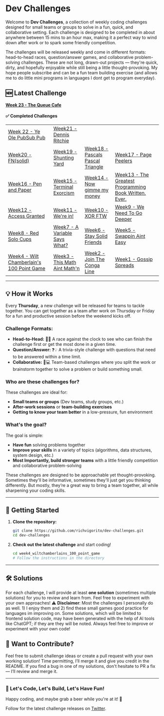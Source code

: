 # Dev Challenges

Welcome to **Dev Challenges**, a collection of weekly coding challenges designed for small teams or groups to solve in a fun, quick, and collaborative setting. Each challenge is designed to be completed in about anywhere between 15 mins to an hour max, making it a perfect way to wind down after work or to spark some friendly competition. 

The challenges will be released weekly and come in different formats: head-to-head races, question/answer games, and collaborative problem-solving challenges. These are not long, drawn-out projects — they're quick, dirty, and hopefully enjoyable while still being a little thought-provoking. My hope people subscribe and can be a fun team building exercise (and allows me to do little mini programs in languages I dont get to program everyday). 

## 🆕 Latest Challenge

**[Week 23 - The Queue Cafe](challenges/week23_cafe_queue)**

#### ✅ Completed Challenges

| | | | |
|---|---|---|---|
| [Week 22 - Ye Ole PubSub Pub](challenges/week22_the_ole_pubsub_pub) | [Week21 - Dennis Ritchie](challenges/week21_dennis_ritchie) | | |
| [Week20 - FN(solid)](challenges/week20_fn_solid) | [Week19 - Shunting Yard](challenges/week19_shunting_yard_algo) | [Week18 - Pascals Pascal Triangle](challenges/week18_pascals_pascal_triangle) | [Week17 - Page Peelers](challenges/week17_page_peelers) |
| [Week16 - Pen and Paper](challenges/week16_pen_and_paper) | [Week15 - Terminal Exorcism](challenges/week15_terminal_exorcism) | [Week14 - Now gimme my money](challenges/week14_now_gimme_my_money) | [Week13 - The Greatest Programming Book Written. Ever.](challenges/week13_greatest_programming_book_ever_written) |
| [Week12 - Access Granted](challenges/week12_access_granted) | [Week11 - We're in!](challenges/week11_we_are_in) | [Week10 - XOR FTW](challenges/week10_xor_ftw) | [Week9 - We Need To Go Deeper](challenges/week9_inception) |
| [Week8 - Red Solo Cups](challenges/week8_red_solo_cups) | [Week7 - A Variable Says What?](challenges/week7_a_variable_says_what) | [Week6 - Stay Solid Friends](challenges/week6_stay_solid_friends) | [Week5 - Swappin Aint Easy](challenges/week5_swappin_aint_easy) |
| [Week4 - Wilt Chamberlain's 100 Point Game](challenges/week4_wiltchamberlains_100_point_game) | [Week3 - This Math Aint Math'n](challenges/week3_this_math_aint_mathin) | [Week2 - Join The Conga Line](challenges/week2_the_conga_line) | [Week1 - Gossip Spreads](challenges/week1_gossip_spreads) |

---

## 💡 How it Works
Every **Thursday**, a new challenge will be released for teams to tackle together. You can get together as a team after work on Thursday or Friday for a fun and productive session before the weekend kicks off.

### Challenge Formats:
- **Head-to-Head:** 🏁🔥 A race against the clock to see who can finish the challenge first or get the most done in a given time.
- **Question/Answer:** ❓💡 A trivia-style challenge with questions that need to be answered within a time limit.
- **Collaborative:** 🤝💻 Team-based challenges where you split the work or brainstorm together to solve a problem or build something small.

### Who are these challenges for?
These challenges are ideal for:
- **Small teams or groups** (Dev teams, study groups, etc.)
- **After-work sessions** or **team-building exercises**
- **Getting to know your team better** in a low-pressure, fun environment

### What's the goal?
The goal is simple:
- **Have fun** solving problems together
- **Improve your skills** in a variety of topics (algorithms, data structures, system design, etc.)
- **Most Importantly, build stronger teams** with a little friendly competition and collaborative problem-solving

These challenges are designed to be approachable yet thought-provoking. Sometimes they'll be informative, sometimes they'll just get you thinking differently. But mostly, they’re a great way to bring a team together, all while sharpening your coding skills.

---

## 🚀 Getting Started
1. **Clone the repository:**

    ```bash
    git clone https://github.com/richvigorito/dev-challenges.git
    cd dev-challenges
    ```

2. **Check out the latest challenge** and start coding!

    ```bash
    cd week4_wiltchamberlains_100_point_game
    # Follow the instructions in the directory
    ```

---
## 🛠 Solutions
For each challenge, I will provide at least **one solution** (sometimes multiple solutions) for you to review and learn from. Feel free to experiment with your own approaches!
⚠️ **Disclaimer**: Most the challenges I personally do as well. 1) I enjoy them and 2) find these small games good practice for languages im improving on. Some solutions, which will be limited to frontend solution code, may have been generated with the help of AI tools like ChatGPT; if they are they will be noted.  Always feel free to improve or experiment with your own code!


## 📢 Want to Contribute?
Feel free to submit challenge ideas or create a pull request with your own working solution! Time permitting, I’ll merge it and give you credit in the README. If you find a bug in one of my solutions, don't hesitate to PR a fix — I’ll review and merge it. 

---
### 🙌 Let's Code, Let's Build, Let's Have Fun!
Happy coding, and maybe grab a beer while you're at it! 🍻

Follow for the latest challenge releases on [Twitter](https://x.com/hotfixfridays).
